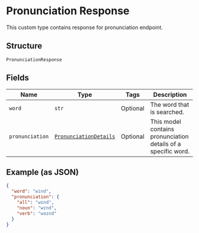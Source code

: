 
# Pronunciation Response

This custom type contains response for pronunciation endpoint.

## Structure

`PronunciationResponse`

## Fields

| Name | Type | Tags | Description |
|  --- | --- | --- | --- |
| `word` | `str` | Optional | The word that is searched. |
| `pronunciation` | [`PronunciationDetails`](../../doc/models/pronunciation-details.md) | Optional | This model contains pronunciation details of a specific word. |

## Example (as JSON)

```json
{
  "word": "wind",
  "pronunciation": {
    "all": "wɪnd",
    "noun": "wɪnd",
    "verb": "waɪnd"
  }
}
```

